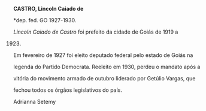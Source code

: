 **CASTRO, Lincoln Caiado de**



\*dep. fed. GO 1927-1930.



*Lincoln Caiado de Castro* foi prefeito da cidade de Goiás de 1919 a

1923.



Em fevereiro de 1927 foi eleito deputado federal pelo estado de Goiás na

legenda do Partido Democrata. Reeleito em 1930, perdeu o mandato após a

vitória do movimento armado de outubro liderado por Getúlio Vargas, que

fechou todos os órgãos legislativos do país.



Adrianna Setemy



